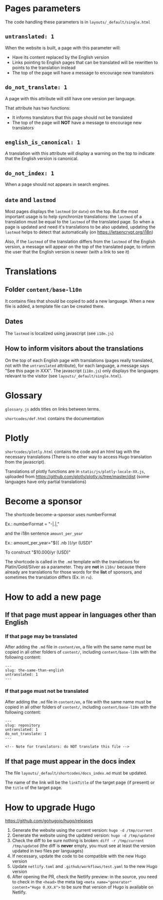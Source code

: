 
# Pages parameters


The code handling these parameters is in `layouts/_default/single.html`

## `untranslated: 1`

When the website is built, a page with this parameter will:
- Have its content replaced by the English version
- Links pointing to English pages that can be translated will be rewritten to points to the translation instead
- The top of the page will have a message to encourage new translators

## `do_not_translate: 1`

A page with this attribute will still have one version per language.

That attribute has two functions:
- It informs translators that this page should not be translated
- The top of the page will **NOT** have a message to encourage new translators

## `english_is_canonical: 1`

A translation with this attribute will display a warning on the top to indicate that the English version is canonical.

## `do_not_index: 1`

When a page should not appears in search engines.

## `date` and `lastmod`

Most pages displays the `lastmod` (or `date`) on the top. But the most important usage is to help synchronize translations: the `lastmod` of a translation must be equal to the `lastmod` of the translated page. So when a page is updated and need it's translations to be also updated, updating the `lastmod` helps to detect that automatically (on https://letsencrypt.org/i18n)

Also, if the `lastmod` of the translation differs from the `lastmod` of the English version, a message will appear on the top of the translated page, to inform the user that the English version is newer (with a link to see it)

# Translations

## Folder `content/base-l10n`

It contains files that should be copied to add a new language. When a new file is added, a template file can be created there.

## Dates

The `lastmod` is localized using javascript (see `i18n.js`)

## How to inform visitors about the translations

On the top of each English page with translations (pages really translated, not with the `untranslated` attribute), for each language, a message says "See this page in XXX". The javascript (`i18n.js`) only displays the languages relevant to the visitor (see `layouts/_default/single.html`).

# Glossary

`glossary.js` adds titles on links between terms.

`shortcodes/def.html` contains the documentation

# Plotly

`shortcodes/plotly.html` contains the code and an html tag with the necessary translations (There is no other way to access Hugo translation from the javascript).

Translations of plotly functions are in `static/js/plotly-locale-XX.js`, uploaded from https://github.com/plotly/plotly.js/tree/master/dist (some languages have only partial translations)

# Become a sponsor

The shortcode become-a-sponsor uses numberFormat

Ex.: numberFormat = "-|.|,"

and the i18n sentence `amount_per_year`

Ex.: amount_per_year="${{ .nb }}/yr (USD)"

To construct "$10.000/yr (USD)"

The shortcode is called in the `.md` template with the translations for Platin/Gold/Silver as a parameter. They are **not** in `i18n/` because there already are translations for those words for the **list** of sponsors, and sometimes the translation differs (Ex. in `ru`).

# How to add a new page

## If that page must appear in languages other than English

### If that page may be translated

After adding the `.md` file in `content/en`, a file with the same name must be copied in all other folders of `content/`, including `content/base-l10n` with the following content:

```text
---
slug: the-same-than-english
untranslated: 1
---

```

### If that page must not be translated

After adding the `.md` file in `content/en`, a file with the same name must be copied in all other folders of `content/`, including `content/base-l10n` with the following content:

```text
---
slug: repository
untranslated: 1
do_not_translate: 1
---

<!-- Note for translators: do NOT translate this file -->

```

## If that page must appear in the docs index

The file `layouts/_default/shortcodes/docs_index.md` must be updated.

The name of the link will be the `linkTitle` of the target page (if present) or the `title` of the target page.

# How to upgrade Hugo

https://github.com/gohugoio/hugo/releases

1. Generate the website using the current version: `hugo -d /tmp/current`
2. Generate the website using the updated version: `hugo -d /tmp/updated`
3. Check the diff to be sure nothing is broken: `diff -r /tmp/current /tmp/updated` (the diff is **never** empty, you must see at least the version updated in two files per languages)
4. If necessary, update the code to be compatible with the new Hugo version
5. Update `netlify.toml` and `.github/workflows/test.yaml` to the new Hugo version
6. After opening the PR, check the Netlify preview: in the source, you need to check in the `<head>` the meta tag `<meta name="generator" content="Hugo 0.XX.X">` to be sure that version of Hugo is available on Netlify.

